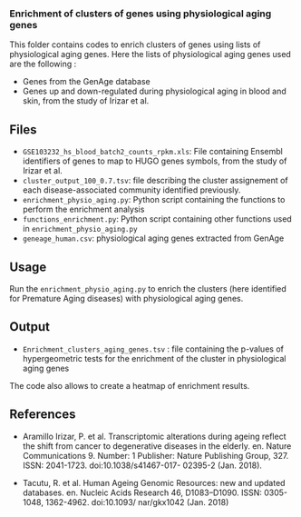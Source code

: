 ### Enrichment of clusters of genes using physiological aging genes

This folder contains codes to enrich clusters of genes using lists of physiological aging genes. Here the lists of physiological aging genes used are the following : 

* Genes from the GenAge database
* Genes up and down-regulated during physiological aging in blood and skin, from the study of Irizar et al.

## Files

* ```GSE103232_hs_blood_batch2_counts_rpkm.xls```: File containing Ensembl identifiers of genes to map to HUGO genes symbols, from the study of Irizar et al. 
* ```cluster_output_100_0.7.tsv```: file describing the cluster assignement of each disease-associated community identified previously.
* ```enrichment_physio_aging.py```: Python script containing the functions to perform the enrichment analysis
* ```functions_enrichment.py```: Python script containing other functions used in ```enrichment_physio_aging.py```
* ```geneage_human.csv```: physiological aging genes extracted from GenAge

## Usage

Run the ```enrichment_physio_aging.py``` to enrich the clusters (here identified for Premature Aging diseases) with physiological aging genes. 

## Output

* ```Enrichment_clusters_aging_genes.tsv``` : file containing the p-values of hypergeometric tests for the enrichment of the cluster in physiological aging genes

The code also allows to create a heatmap of enrichment results. 

## References

* Aramillo Irizar, P. et al. Transcriptomic alterations during ageing reflect the shift from cancer to degenerative diseases in the elderly. en. Nature Communications 9. Number: 1 Publisher: Nature Publishing Group, 327. ISSN: 2041-1723. doi:10.1038/s41467-017-
02395-2 (Jan. 2018).

* Tacutu, R. et al. Human Ageing Genomic Resources: new and updated databases. en.
Nucleic Acids Research 46, D1083–D1090. ISSN: 0305-1048, 1362-4962. doi:10.1093/
nar/gkx1042 (Jan. 2018)